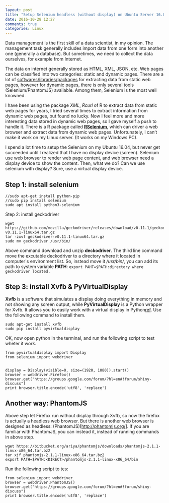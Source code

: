 ```yaml
---
layout: post
title: "Setup Selenium headless (without display) on Ubuntu Server 16.04"
date: 2016-10-28 12:27
comments: true
categories: Linux
---
```



Data management is the first skill of a data scientist, in my opinion. The management task generally includes import data from one form into another one (generally a database). But sometimes, we need to collect the data ourselves, for example from Internet. 

The data on internet generally stored as HTML, XML, JSON, etc. Web pages can be classified into two categories: static and dynamic pages. There are a lot of [softwares/libraries/packages](http://www.octoparse.com/blog/top-30-free-web-scraping-software/) for extracting data from static web pages, however for dynamic pages, there is only several tools (Selenium/PhantomJS) available. Among them, Selenium is the most well knowned. 

I have been using the package *XML*, *Rcurl* of R to extract data from static web pages for years, I tried several times to extract information from dynamic web pages, but found no lucky. Now I feel more and more interesting data stored in dynamic web pages, so I gave myself a push to handle it. There is a R package called [**RSelenium**](https://github.com/ropensci/RSelenium), which can driver a web browser and extract data from dynamic web pages. Unfortunately, I can’t make it work on my Linux server. (It works on my Windows PC). 

I spend a lot time to setup the Selenium on my Ubuntu 16.04, but never get succeeded until I realized that I have no display device (screen). Selenium use web browser to render web page content, and web browser need a display device to show the content. Then, what we do? Can we use selenium with display? Sure, use a virtual display device.



## Step 1: install selenium

~~~~
//sudo apt-get install python-pip
//sudo pip install selenium
sudo apt install python3-selenium 
~~~~



Step 2: install geckodriver

~~~~
wget https://github.com/mozilla/geckodriver/releases/download/v0.11.1/geckodriver-v0.11.1-linux64.tar.gz
tar -zxvf geckodriver-v0.11.1-linux64.tar.gz
sudo mv geckodriver /usr/bin/

~~~~

Above command download and unzip **deckodriver**. The third line command move the excutable deckodriver to a directory where it located in computer's environment list. So, instead move it */usr/bin/*, you can add its path to system variable **PATH**: <code>export PAHT=$PATH:directory where geckodriver located.
</code>



## Step 3: install Xvfb & PyVirtualDisplay

**Xvfb** is a software that simulates a display doing everything in memory and not showing any screen output, while **PyVirtualDisplay** is a Python wrapper for Xvfb. It allows you to easily work with a virtual display in Python[ref](http://scraping.pro/use-headless-firefox-scraping-linux/). Use the following command to install them. 


~~~~
sudo apt-get install xvfb
sudo pip install pyvirtualdisplay
~~~~


OK, now open python in the terminal, and run the following script to test wheter it work.

~~~~
from pyvirtualdisplay import Display
from selenium import webdriver


display = Display(visible=0, size=(1920, 1080)).start()
browser = webdriver.Firefox()
browser.get("https://groups.google.com/forum/?hl=en#!forum/shiny-discuss")
print browser.title.encode('utf8', 'replace')

~~~~



## Another way: PhantomJS

Above step let Firefox run without display through Xvfb, so now the firefox is actually a headless web browser. But there is another web browser is designed as headless: (PhantomJS)[http://phantomjs.org/]. If you are familiar with PhantomJS, you can instead it, instead of running commands in above step.


~~~~
wget https://bitbucket.org/ariya/phantomjs/downloads/phantomjs-2.1.1-linux-x86_64.tar.bz2
tar xjf phantomjs-2.1.1-linux-x86_64.tar.bz2
export PATH=$PATH:<DIRECT>/phantomjs-2.1.1-linux-x86_64/bin
~~~~

Run the following script to tes:

~~~~
from selenium import webdriver
browser = webdriver.PhantomJS()
browser.get("https://groups.google.com/forum/?hl=en#!forum/shiny-discuss")
print browser.title.encode('utf8', 'replace')

~~~~



